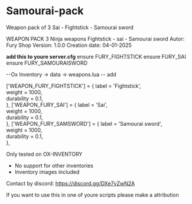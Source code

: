 # Samourai-pack
Weapon pack of 3   Sai - Fightstick - Samourai sword

WEAPON PACK 3 Ninja weapons
Fightstick - sai - Samourai sword
Autor: Fury Shop
Version: 1.0.0
Creation date: 04-01-2025

**add this to youre server.cfg**
ensure FURY_FIGHTSTICK
ensure FURY_SAI
ensure FURY_SAMOURAISWORD

--Ox Inventory -> data -> weapons.lua
-- add

['WEAPON_FURY_FIGHTSTICK'] = { 
	label = 'Fightstick',    		
	weight = 1000,	
	durability = 0.1,	
}, 
['WEAPON_FURY_SAI'] = { 
	label = 'Sai',    		
	weight = 1000,	
	durability = 0.1,	
}, 
['WEAPON_FURY_SAMSWORD'] = { 
	label = 'Samourai sword',    		
	weight = 1000,	
	durability = 0.1,	
}, 
 
Only tested on OX-INVENTORY
- No support for other inventories
- Inventory images included


Contact by discord: https://discord.gg/DXe7vZwN2A


If you want to use this in one of youre scripts please make a attribution
